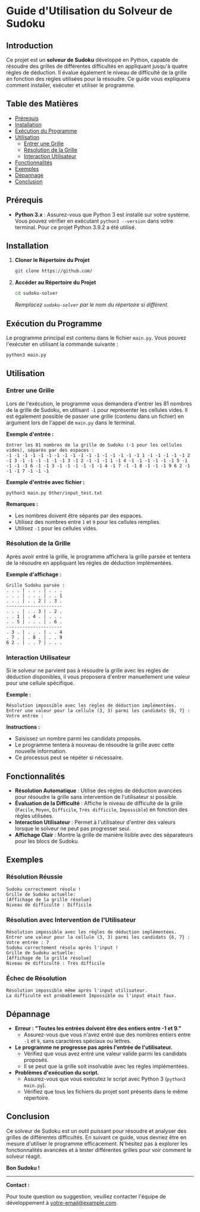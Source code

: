 # Guide d'Utilisation du Solveur de Sudoku

## Introduction

Ce projet est un **solveur de Sudoku** développé en Python, capable de résoudre des grilles de différentes difficultés en appliquant jusqu'à quatre règles de déduction. Il évalue également le niveau de difficulté de la grille en fonction des règles utilisées pour la résoudre. Ce guide vous expliquera comment installer, exécuter et utiliser le programme.

## Table des Matières

- [Prérequis](#prérequis)
- [Installation](#installation)
- [Exécution du Programme](#exécution-du-programme)
- [Utilisation](#utilisation)
  - [Entrer une Grille](#entrer-une-grille)
  - [Résolution de la Grille](#résolution-de-la-grille)
  - [Interaction Utilisateur](#interaction-utilisateur)
- [Fonctionnalités](#fonctionnalités)
- [Exemples](#exemples)
- [Dépannage](#dépannage)
- [Conclusion](#conclusion)

## Prérequis

- **Python 3.x** : Assurez-vous que Python 3 est installé sur votre système. Vous pouvez vérifier en exécutant `python3 --version` dans votre terminal. Pour ce projet Python 3.9.2 a été utilisé.

## Installation

1. **Cloner le Répertoire du Projet**

   ```bash
   git clone https://github.com/
   ```

2. **Accéder au Répertoire du Projet**

   ```bash
   cd sudoku-solver
   ```

   *Remplacez `sudoku-solver` par le nom du répertoire si différent.*

## Exécution du Programme

Le programme principal est contenu dans le fichier `main.py`. Vous pouvez l'exécuter en utilisant la commande suivante :

```bash
python3 main.py
```

## Utilisation

### Entrer une Grille

Lors de l'exécution, le programme vous demandera d'entrer les 81 nombres de la grille de Sudoku, en utilisant `-1` pour représenter les cellules vides.
Il est également possible de passer une grille (contenu dans un fichier) en argument lors de l'appel de `main.py` dans le terminal.

**Exemple d'entrée :**

```
Entrer les 81 nombres de la grille de Sudoku (-1 pour les cellules vides), séparés par des espaces :
-1 -1 -1 -1 -1 -1 -1 -1 -1 -1 -1 -1 -1 -1 -1 -1 -1 1 -1 -1 -1 -1 -1 2 -1 3 -1 -1 -1 -1 -1 -1 3 -1 2 -1 -1 -1 1 -1 4 -1 -1 -1 -1 -1 -1 5 -1 -1 -1 -1 6 -1 -1 3 -1 -1 -1 -1 -1 -1 4 -1 7 -1 -1 8 -1 -1 -1 9 6 2 -1 -1 -1 7 -1 -1 -1
```
**Exemple d'entrée avec fichier :**

```
python3 main.py Other/input_test.txt
```
**Remarques :**

- Les nombres doivent être séparés par des espaces.
- Utilisez des nombres entre `1` et `9` pour les cellules remplies.
- Utilisez `-1` pour les cellules vides.

### Résolution de la Grille

Après avoir entré la grille, le programme affichera la grille parsée et tentera de la résoudre en appliquant les règles de déduction implémentées.

**Exemple d'affichage :**

```
Grille Sudoku parsée :
. . . | . . . | . . .
. . . | . . . | . . 1
. . . | . . 2 | . 3 .
---------------------
. . . | . . 3 | . 2 .
. . 1 | . 4 . | . . .
. . 5 | . . . | . 6 .
---------------------
. 3 . | . . . | . . 4
. 7 . | . 8 . | . . 9
6 2 . | . . 7 | . . .
```

### Interaction Utilisateur

Si le solveur ne parvient pas à résoudre la grille avec les règles de déduction disponibles, il vous proposera d'entrer manuellement une valeur pour une cellule spécifique.

**Exemple :**

```
Résolution impossible avec les règles de déduction implémentées.
Entrer une valeur pour la cellule (3, 3) parmi les candidats {6, 7} :
Votre entrée :
```

**Instructions :**

- Saisissez un nombre parmi les candidats proposés.
- Le programme tentera à nouveau de résoudre la grille avec cette nouvelle information.
- Ce processus peut se répéter si nécessaire.

## Fonctionnalités

- **Résolution Automatique** : Utilise des règles de déduction avancées pour résoudre la grille sans intervention de l'utilisateur si possible.
- **Évaluation de la Difficulté** : Affiche le niveau de difficulté de la grille (`Facile`, `Moyen`, `Difficile`, `Très difficile`, `Impossible`) en fonction des règles utilisées.
- **Interaction Utilisateur** : Permet à l'utilisateur d'entrer des valeurs lorsque le solveur ne peut pas progresser seul.
- **Affichage Clair** : Montre la grille de manière lisible avec des séparateurs pour les blocs de Sudoku.

## Exemples

### Résolution Réussie

```
Sudoku correctement résolu !
Grille de Sudoku actuelle:
[Affichage de la grille résolue]
Niveau de difficulté : Difficile
```

### Résolution avec Intervention de l'Utilisateur

```
Résolution impossible avec les règles de déduction implémentées.
Entrer une valeur pour la cellule (3, 3) parmi les candidats {6, 7} :
Votre entrée : 7
Sudoku correctement résolu après l'input !
Grille de Sudoku actuelle:
[Affichage de la grille résolue]
Niveau de difficulté : Très difficile
```

### Échec de Résolution

```
Résolution impossible même après l'input utilisateur.
La difficulté est probablement Impossible ou l'input était faux.
```

## Dépannage

- **Erreur : "Toutes les entrées doivent être des entiers entre -1 et 9."**
  - Assurez-vous que vous n'avez entré que des nombres entiers entre `-1` et `9`, sans caractères spéciaux ou lettres.
- **Le programme ne progresse pas après l'entrée de l'utilisateur.**
  - Vérifiez que vous avez entré une valeur valide parmi les candidats proposés.
  - Il se peut que la grille soit insolvable avec les règles implémentées.
- **Problèmes d'exécution du script.**
  - Assurez-vous que vous exécutez le script avec Python 3 (`python3 main.py`).
  - Vérifiez que tous les fichiers du projet sont présents dans le même répertoire.

## Conclusion

Ce solveur de Sudoku est un outil puissant pour résoudre et analyser des grilles de différentes difficultés. En suivant ce guide, vous devriez être en mesure d'utiliser le programme efficacement. N'hésitez pas à explorer les fonctionnalités avancées et à tester différentes grilles pour voir comment le solveur réagit.

**Bon Sudoku !**

---

**Contact :**

Pour toute question ou suggestion, veuillez contacter l'équipe de développement à [votre-email@example.com](mailto:votre-email@example.com).
